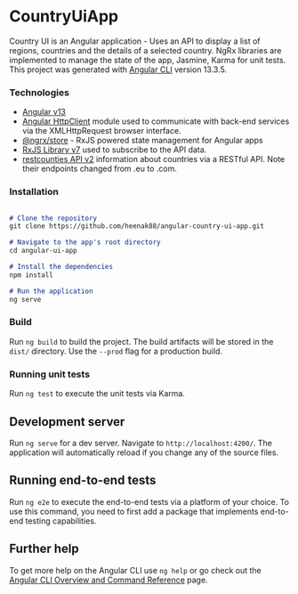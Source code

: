 # CountryUiApp

Country UI is an Angular application - Uses an API to display a list of regions, countries and the details of a selected country. NgRx libraries are implemented to manage the state of the app, Jasmine, Karma for unit tests. This project was generated with [Angular CLI](https://github.com/angular/angular-cli) version 13.3.5.

### Technologies

* [Angular v13](https://angular.io/)
* [Angular HttpClient](https://angular.io/guide/http) module used to communicate with back-end services via the XMLHttpRequest browser interface.
* [@ngrx/store](https://ngrx.io/guide/store) - RxJS powered state management for Angular apps
* [RxJS Library v7](https://angular.io/guide/rx-library) used to subscribe to the API data.
* [restcounties API v2](https://restcountries.com/) information about countries via a RESTful API. Note their endpoints changed from .eu to .com.

### Installation

```Markdown

# Clone the repository
git clone https://github.com/heenak88/angular-country-ui-app.git

# Navigate to the app's root directory
cd angular-ui-app

# Install the dependencies
npm install

# Run the application
ng serve

```

### Build

Run `ng build` to build the project. The build artifacts will be stored in the `dist/` directory. Use the `--prod` flag for a production build.

### Running unit tests

Run `ng test` to execute the unit tests via Karma.


## Development server

Run `ng serve` for a dev server. Navigate to `http://localhost:4200/`. The application will automatically reload if you change any of the source files.

## Running end-to-end tests

Run `ng e2e` to execute the end-to-end tests via a platform of your choice. To use this command, you need to first add a package that implements end-to-end testing capabilities.

## Further help

To get more help on the Angular CLI use `ng help` or go check out the [Angular CLI Overview and Command Reference](https://angular.io/cli) page.
